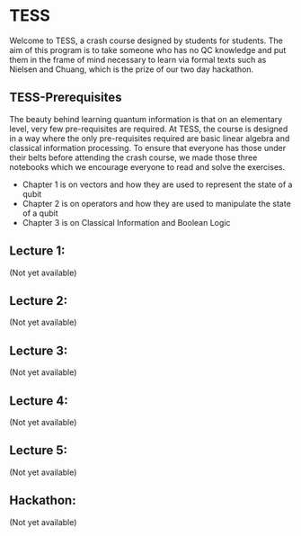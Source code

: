 # TESS

Welcome to TESS, a crash course designed by students for students. The aim of this program is to take someone who has no QC knowledge and put them in the frame of mind necessary to learn via formal texts such as Nielsen and Chuang, which is the prize of our two day hackathon. 
## TESS-Prerequisites
The beauty behind learning quantum information is that on an elementary level, very few pre-requisites are required. At TESS, the course is designed in a way where the only pre-requisites required are basic linear algebra and classical information processing. To ensure that everyone has those under their belts before attending the crash course, we made those three notebooks which we encourage everyone to read and solve the exercises. 

 - Chapter 1 is on vectors and how they are used to represent the state of a qubit
 - Chapter 2 is on operators and how they are used to manipulate the state of a qubit
 - Chapter 3 is on Classical Information and Boolean Logic


## Lecture 1:

(Not yet available)

## Lecture 2:

(Not yet available)

## Lecture 3:

(Not yet available)

## Lecture 4:

(Not yet available)
## Lecture 5:

(Not yet available)

## Hackathon:

(Not yet available)

